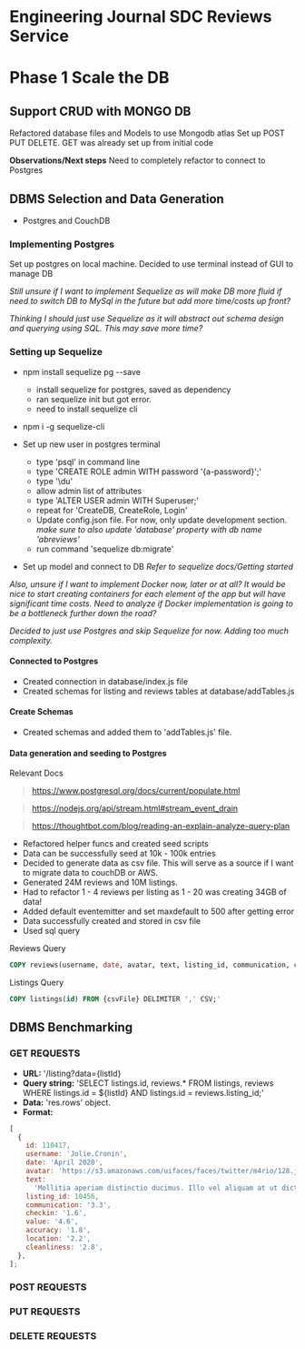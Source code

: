 # Engineering Journal SDC Reviews Service

# Phase 1 Scale the DB

## Support CRUD with MONGO DB

Refactored database files and Models to use Mongodb atlas
Set up POST PUT DELETE. GET was already set up from initial code

**Observations/Next steps**
Need to completely refactor to connect to Postgres

## DBMS Selection and Data Generation

- Postgres and CouchDB

### Implementing Postgres

Set up postgres on local machine.
Decided to use terminal instead of GUI to manage DB

_Still unsure if I want to implement Sequelize as will make DB more fluid if need to switch DB to MySql in the future but add more time/costs up front?_

_Thinking I should just use Sequelize as it will abstract out schema design and querying using SQL. This may save more time?_

### Setting up Sequelize

- npm install sequelize pg --save

  - install sequelize for postgres, saved as dependency
  - ran sequelize init but got error.
  - need to install sequelize cli

- npm i -g sequelize-cli

- Set up new user in postgres terminal

  - type 'psql' in command line
  - type 'CREATE ROLE admin WITH password '{a-password}';'
  - type '\du'
  - allow admin list of attributes
  - type 'ALTER USER admin WITH Superuser;'
  - repeat for 'CreateDB, CreateRole, Login'
  - Update config.json file. For now, only update development section. _make sure to also update 'database' property with db name 'abreviews'_
  - run command 'sequelize db:migrate'

- Set up model and connect to DB _Refer to sequelize docs/Getting started_

_Also, unsure if I want to implement Docker now, later or at all? It would be nice to start creating containers for each element of the app but will have significant time costs. Need to analyze if Docker implementation is going to be a bottleneck further down the road?_

_Decided to just use Postgres and skip Sequelize for now. Adding too much complexity._

#### Connected to Postgres

- Created connection in database/index.js file
- Created schemas for listing and reviews tables at database/addTables.js

#### Create Schemas

- Created schemas and added them to 'addTables.js' file.

#### Data generation and seeding to Postgres

Relevant Docs

> https://www.postgresql.org/docs/current/populate.html

> https://nodejs.org/api/stream.html#stream_event_drain

> https://thoughtbot.com/blog/reading-an-explain-analyze-query-plan

- Refactored helper funcs and created seed scripts
- Data can be successfully seed at 10k - 100k entries
- Decided to generate data as csv file. This will serve as a source if I want to migrate data to couchDB or AWS.
- Generated 24M reviews and 10M listings.
- Had to refactor 1 - 4 reviews per listing as 1 - 20 was creating 34GB of data!
- Added default eventemitter and set maxdefault to 500 after getting error
- Data successfully created and stored in csv file
- Used sql query

Reviews Query

```SQL
COPY reviews(username, date, avatar, text, listing_id, communication, checkin, value, accuracy, location, cleanliness) FROM {csvFile} DELIMITER ',' CSV;'
```

Listings Query

```SQL
COPY listings(id) FROM {csvFile} DELIMITER ',' CSV;'
```

## DBMS Benchmarking

### GET REQUESTS

- **URL:** '/listing?data={listId}
- **Query string:** 'SELECT listings.id, reviews.\* FROM listings, reviews WHERE listings.id = \${listId} AND listings.id = reviews.listing_id;'
- **Data:** 'res.rows' object.
- **Format:**

```javascript
[
  {
    id: 110417,
    username: 'Jolie.Cronin',
    date: 'April 2020',
    avatar: 'https://s3.amazonaws.com/uifaces/faces/twitter/m4rio/128.jpg',
    text:
      'Mollitia aperiam distinctio ducimus. Illo vel aliquam at ut dicta ut corrupti distinctio. Cupiditate minus est qui id sunt cum reiciendis praesentium. Numquam libero repellat corrupti.',
    listing_id: 10456,
    communication: '3.3',
    checkin: '1.6',
    value: '4.6',
    accuracy: '1.8',
    location: '2.2',
    cleanliness: '2.8',
  },
];
```

### POST REQUESTS

### PUT REQUESTS

### DELETE REQUESTS
